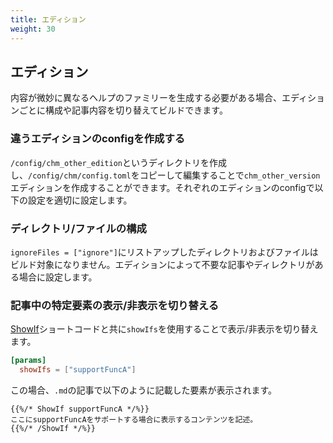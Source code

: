 ```yaml
---
title: エディション
weight: 30
---
```


## エディション

内容が微妙に異なるヘルプのファミリーを生成する必要がある場合、エディションごとに構成や記事内容を切り替えてビルドできます。

### 違うエディションのconfigを作成する

`/config/chm_other_edition`というディレクトリを作成し、`/config/chm/config.toml`をコピーして編集することで`chm_other_version`エディションを作成することができます。それぞれのエディションのconfigで以下の設定を適切に設定します。

### ディレクトリ/ファイルの構成

`ignoreFiles = ["ignore"]`にリストアップしたディレクトリおよびファイルはビルド対象になりません。エディションによって不要な記事やディレクトリがある場合に設定します。

### 記事中の特定要素の表示/非表示を切り替える

[ShowIf](./20_shortcodes.html)ショートコードと共に`showIfs`を使用することで表示/非表示を切り替えます。

```toml
[params]
  showIfs = ["supportFuncA"]
```

この場合、`.md`の記事で以下のように記載した要素が表示されます。

```
{{%/* ShowIf supportFuncA */%}}
ここにsupportFuncAをサポートする場合に表示するコンテンツを記述。
{{%/* /ShowIf */%}}
```
